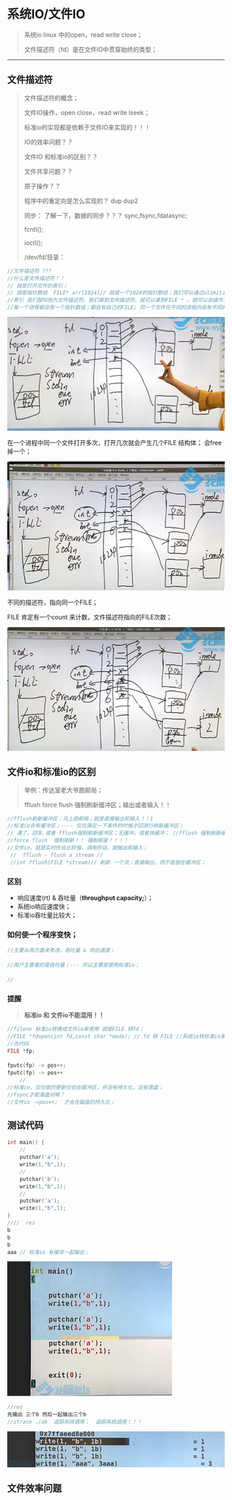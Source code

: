 # 系统IO/文件IO

>系统io linux 中的open，read write close；
>
>文件描述符（fd）是在文件IO中贯穿始终的类型；

---

## 文件描述符

>文件描述符的概念；
>
>文件IO操作，open close，read write lseek；
>
>标准io的实现都是依赖于文件IO来实现的！！！
>
>IO的效率问题？？
>
>文件IO 和标准io的区别？？
>
>文件共享问题？？
>
>原子操作？？
>
>程序中的重定向是怎么实现的？ dup dup2
>
>同步： 了解一下，数据的同步？？？ sync,fsync,fdatasync;
>
>fcntl();
>
>ioctl();
>
>/dev/fd/目录：

`````c
//文件描述符 ???
//什么是文件描述符！！
// 就是打开文件的索引；
// 就是指针数组  FILE* arr[1024]// 就是一个1024的指针数组；我们可以通过ulimit去修改，其实就是去修改数组的长度；
//索引 我们就叫他为文件描述符，我们拿到文件描述符，就可以拿到FILE * ，就可以去操作文件！！
//每一个进程都会有一个指针数组；都会有自己的FILE; 同一个文件在不同的进程内会有不同的FILE 结构体；
`````

![image-20230504012644585](系统IO.assets/image-20230504012644585.png)



在一个进程中同一个文件打开多次，打开几次就会产生几个FILE 结构体；	会free掉一个；

![image-20230504013725708](系统IO.assets/image-20230504013725708.png)

不同的描述符，指向同一个FILE；

FILE 肯定有一个count 来计数，文件描述符指向的FILE次数；

![image-20230504013948772](系统IO.assets/image-20230504013948772.png)



## 文件io和标准io的区别

>举例：传达室老大爷跑邮局；
>
>fflush force flush 强制刷新缓冲区；输出或者输入！！

`````c
//fflush刷新缓冲区；马上跑邮局；就是直接输出和输入！！1
//标准io会有缓冲区；---- 仅仅满足一下条件的时候才回进行刷新缓冲区；
// 满了，回车,或者 fflush强制刷新缓冲区；无缓冲，或者块缓冲； //fflush 强制刷新缓存！
//force flush  强制刷新！！ 强制刷星！！！！
//文件io，就是实时性会比较强，调用的话，就输出和输入；
 //  fflush - flush a stream // 
 //int fflush(FILE *stream)// 刷新 一个流；直接输出，而不是放在缓冲区；
`````

### 区别

* 响应速度(rt) & 吞吐量（**throughput capacity;**）；
* 系统io响应速度快；
* 标准io吞吐量比较大；

###  如何使一个程序变快；

`````c
//主要从两方面来考虑，吞吐量 & 响应速度；

//用户主要看的是吞吐量；--- 所以主要是使用标准io；

//
`````

### 提醒

> **标准io 和 文件io不能混用！！**

````c
//fileno 标准io转换成文件io来使用 就是FILE 转fd；
//FILE *fdopen(int fd,const char *mode); // fd 转 FILE //系统io转标准io来使用； 
//伪代码
FILE *fp;

fputc(fp) -> pos++;
fputc(fp) -> pos++ 
    // 
//标准io，仅仅做的更新仅仅在缓冲区，并没有持久化，没有落盘；
//fsync才能落盘对嘛？
//文件io ->pos++;  才会在磁盘的持久化；
````



## 测试代码

````c
int main() {
    //
    putchar('a');
    write(1,"b",1);
    //
    putchar('b');
    write(1,"b",1);
    //
    putchar('a');
    write(1,"b",1);
}
////  res
b
b
b
aaa // 标准io 有缓存一起输出；

````

![image-20230504113537005](系统IO.assets/image-20230504113537005.png)

`````c
//res
先输出 三个b 然后一起输出三个b
//strace ./ab  追踪系统调用；  追踪系统调用！！！

`````

![image-20230504113653983](系统IO.assets/image-20230504113653983.png)

## 文件效率问题





